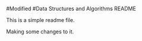 #Modified
#Data Structures and Algorithms README

This is a simple readme file.

Making some changes to it.
